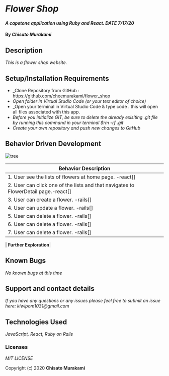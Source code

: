 # _Flower Shop_

#### _A capstone application using Ruby and React. DATE 7/17/20_

#### By _**Chisato Murakami**_

## Description

_This is a flower shop website._ 

## Setup/Installation Requirements

* _Clone Repository from GitHub : https://github.com/cheemurakami/flower_shop
* _Open folder in Virtual Studio Code (or your text editor of choice)_
* _Open your terminal in Virtual Studio Code & type code . this will open all files associated with this app. 
* _Before you initialize GIT, be sure to delete the already exisiting .git file by running this command in your terminal $rm -rf .git_
* _Create your own repository and push new changes to GitHub_

## Behavior Driven Development 

![tree](./img/diagram.png)

|   Behavior Description        |
|-------------------------------|
| 1. User see the lists of flowers at home page. -react[]|
| 2. User can click one of the lists and that navigates to FlowerDetail page.-react[]|
| 3. User can create a flower. -rails[]|
| 4. User can update a flower. -rails[]|
| 5. User can delete a flower. -rails[]|
| 6. User can delete a flower. -rails[]|
| 7. User can delete a flower. -rails[]|


| **Further Exploration**|


## Known Bugs

_No known bugs at this time_

## Support and contact details

_If you have any questions or any issues please feel free to submit an issue here: kiwipom1031@gmail.com_

## Technologies Used

_JavaScript, React, Ruby on Rails_ 


### Licenses
*MIT LICENSE*

Copyright (c) 2020 **Chisato Murakami**

